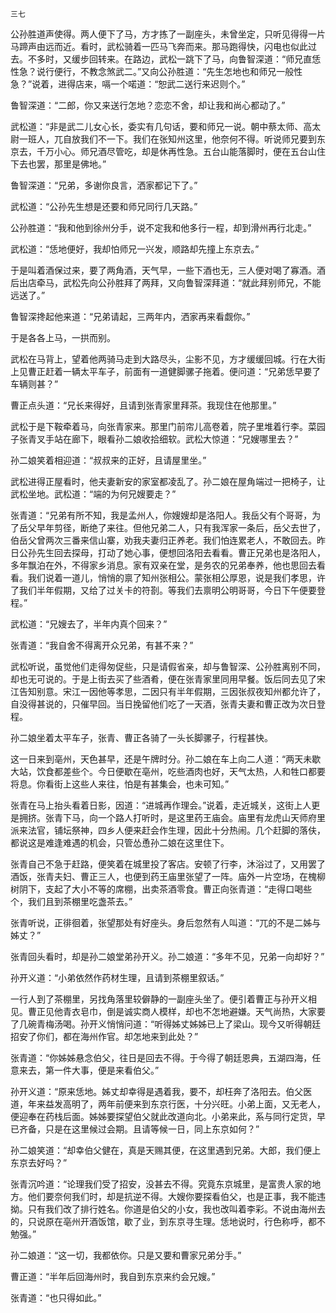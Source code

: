     三七 

   公孙胜道声使得。两人便下了马，方才拣了一副座头，未曾坐定，只听见得得一片马蹄声由远而近。看时，武松骑着一匹马飞奔而来。那马跑得快，闪电也似此过去。不多时，又缓步回转来。在路边，武松一跳下了马，向鲁智深道：“师兄直恁性急？说行便行，不教念煞武二。”又向公孙胜道：“先生怎地也和师兄一般性急？”说着，进得店来，嗝一个喏道：“恕武二送行来迟则个。”

   鲁智深道：“二郎，你又来送行怎地？恋恋不舍，却让我和尚心都动了。”

   武松道：“非是武二儿女心长，委实有几句话，要和师兄一说。朝中蔡太师、高太尉一班人，兀自放我们不一下。我们在张知州这里，他奈何不得。听说师兄要到东京去，千万小心。师兄酒尽管吃，却是休再性急。五台山能落脚时，便在五台山住下去也罢，那里是佛地。”

   鲁智深道：“兄弟，多谢你良言，洒家都记下了。”

   武松道：“公孙先生想是还要和师兄同行几天路。”

   公孙胜道：“我和他到徐州分手，说不定我和他多行一程，却到滑州再行北走。”

   武松道：“恁地便好，我却怕师兄一兴发，顺路却先撞上东京去。”

   于是叫着酒保过来，要了两角酒，天气早，一些下酒也无，三人便对喝了寡酒。酒后出店牵马，武松先向公孙胜拜了两拜，又向鲁智深拜道：“就此拜别师兄，不能远送了。”

   鲁智深搀起他来道：“兄弟请起，三两年内，洒家再来看觑你。”

   于是各各上马，一拱而别。

   武松在马背上，望着他两骑马走到大路尽头，尘影不见，方才缓缓回城。行在大街上见曹正赶着一辆太平车子，前面有一道健脚骡子拖着。便问道：“兄弟恁早要了车辆则甚？”

   曹正点头道：“兄长来得好，且请到张青家里拜茶。我现住在他那里。”

   武松于是下鞍牵着马，向张青家来。那里门前帘儿高卷着，院子里堆着行李。菜园子张青叉手站在廊下，眼看孙二娘收拾细软。武松大惊道：“兄嫂哪里去？”

   孙二娘笑着相迎道：“叔叔来的正好，且请屋里坐。”

   武松进得正屋看时，他夫妻新安的家室都凌乱了。孙二娘在屋角端过一把椅子，让武松坐地。武松道：“端的为何兄嫂要走？”

   张青道：“兄弟有所不知，我是孟州人，你嫂嫂却是洛阳人。我岳父有个哥哥，为了岳父早年剪径，断绝了来往。但他兄弟二人，只有我浑家一条后，岳父去世了，伯岳父曾两次三番来信山寨，劝我夫妻归正养老。我们怕连累老人，不敢回去。昨日公孙先生回去探母，打动了她心事，便想回洛阳去看看。曹正兄弟也是洛阳人，多年飘泊在外，不得家乡消息。家有双亲在堂，是务农的兄弟奉养，他也思回去看看。我们说着一道儿，悄悄的禀了知州张相公。蒙张相公厚恩，说是我们孝思，许了我们半年假期，又给了过关卡的符剳。等我们去禀明公明哥哥，今日下午便要登程。”

   武松道：“兄嫂去了，半年内真个回来？”

   张青道：“我自舍不得离开众兄弟，有甚不来？”

   武松听说，虽觉他们走得匆促些，只是请假省亲，却与鲁智深、公孙胜离别不同，却也无可说的。于是上街去买了些酒肴，便在张青家里同用早餐。饭后同去见了宋江告知别意。宋江一因他等孝思，二因只有半年假期，三因张叔夜知州都允许了，自没得甚说的，只催早回。当日挽留他们吃了一天酒，张青夫妻和曹正改为次日登程。

   孙二娘坐着太平车子，张青、曹正各骑了一头长脚骡子，行程甚快。

   这一日来到亳州，天色甚早，还是午牌时分。孙二娘在车上向二人道：“两天未歇大站，饮食都差些个。今日便歇在亳州，吃些酒肉也好，天气太热，人和牲口都要将息。你看街上这些人来往，怕是有甚集会，也未可知。”

   张青在马上抬头看着日影，因道：“进城再作理会。”说着，走近城关，这街上人更是拥挤。张青下马，向一个路人打听时，是这里药王庙会。庙里有龙虎山天师府里派来法官，铺坛祭神，四乡人便来赶会作生理，因此十分热闹。几个赶脚的落伕，都说这是难逢难遇的机会，只管怂恿孙二娘在这里住下。

   张青自己不急于赶路，便笑着在城里投了客店。安顿了行李，沐浴过了，又用罢了酒饭，张青夫妇、曹正三人，也便到药王庙里张望了一阵。庙外一片空场，在槐柳树阴下，支起了大小不等的席棚，出卖茶酒零食。曹正向张青道：“走得口喝些个，我们且到茶棚里吃盏茶去。”

   张青听说，正徘徊着，张望那处有好座头。身后忽然有人叫道：“兀的不是二姊与姊丈？”

   张青回头看时，却是孙二娘堂弟孙开义。孙二娘道：“多年不见，兄弟一向却好？”

   孙开义道：“小弟依然作药材生理，且请到茶棚里叙话。”

   一行人到了茶棚里，另找角落里较僻静的一副座头坐了。便引着曹正与孙开义相见。曹正见他青衣皂巾，倒是诚实商人模样，却也不怎地避嫌。天气尚热，大家要了几碗青梅汤喝。孙开义悄悄问道：“听得姊丈姊姊已上了梁山。现今又听得朝廷招安了你们，都在海州作官。却怎地来到此处？”

   张青道：“你姊姊悬念伯父，往日是回去不得。于今得了朝廷恩典，五湖四海，任意来去，第一件大事，便是来看伯父。”

   孙开义道：“原来恁地。姊丈却幸得是遇着我，要不，却枉奔了洛阳去。伯父医道，年来益发高明了，两年前便来到东京行医，十分兴旺。小弟上面，又无老人，便迎奉在药栈后面。姊姊要探望伯父就此改道向北。小弟来此，系与同行定货，早已齐备，只是在这里候过会期。且请等候一日，同上东京如何？”

   孙二娘笑道：“却幸伯父健在，真是天赐其便，在这里遇到兄弟。大郎，我们便上东京去好吗？”

   张青沉吟道：“论理我们受了招安，没甚去不得。究竟东京城里，是富贵人家的地方。他们要奈何我们时，却是抗逆不得。大嫂你要探看伯父，也是正事，我不能违拗。只有我们改了排行姓名。你道是伯父的小女，我也改叫着李彩。不说由海州去的，只说原在亳州开酒饭馆，歇了业，到东京寻生理。恁地说时，行色称呼，都不勉强。”

   孙二娘道：“这一切，我都依你。只是又要和曹家兄弟分手。”

   曹正道：“半年后回海州时，我自到东京来约会兄嫂。”

   张青道：“也只得如此。”

